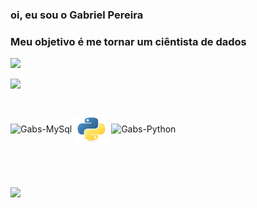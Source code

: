 ### oi, eu sou o Gabriel Pereira 
### Meu objetivo é me tornar um ciêntista de dados 

![](https://github-readme-streak-stats.herokuapp.com/?user=gabrielPnunes&theme=dracula&hide_border=false)<br/>

<div>
     <a href="https://www.linkedin.com/in/gabriel-pereira-15435a2ba/" target="_blank"><img src = https://img.shields.io/badge/LinkedIn-0077B5?style=for-the-badge&logo=linkedin&logoColor=white></a>
     <a href="mailto:gabrielpereirann@gmail.com"<img src = https://img.shields.io/badge/Gmail-D14836?style=for-the-badge&logo=gmail&logoColor=white></a>
</div>

#

<div style="display: inline_block">
     <img align="center" alt="Gabs-MySql" height="45" width="55" src="https://cdn.jsdelivr.net/gh/devicons/devicon/icons/mysql/mysql-original-wordmark.svg">
     <img align="center" alt="Gabs-Python" height="45" width="55" src="https://raw.githubusercontent.com/devicons/devicon/master/icons/python/python-original.svg">  
     <img align="center" alt="Gabs-Python" height="45" width="55" src="https://cdn.jsdelivr.net/gh/devicons/devicon@latest/icons/jupyter/jupyter-original-wordmark.svg" />    
</div>

#

<br/>

![](https://github-profile-trophy.vercel.app/?username=gabrielPnunes&theme=dracula&no-frame=false&no-bg=false&margin-w=4)
